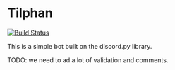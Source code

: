 # Tilphan
[![Build Status](https://travis-ci.org/ponzis/Tilphan.svg?branch=master)](https://travis-ci.org/ponzis/Tilphan)

This is a simple bot built on the discord.py library.

TODO: we need to ad a lot of validation and comments.